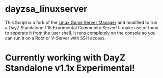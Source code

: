 # dayzsa_linuxserver

This Script is a fork of the <a href="https://linuxgsm.com">Linux Game Server Manager</a> and modified to run a DayZ Standalone 1.15 Exprimental Community Server!
It make use of tmux to seperate it from the user shell. It runs completely on the console so you can run it on a Root or V-Server with SSH access. 


# Currently working with DayZ Standalone v1.1x Experimental!
